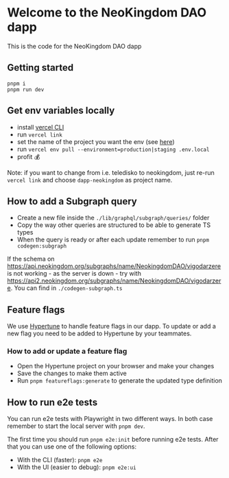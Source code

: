 # Welcome to the NeoKingdom DAO dapp

This is the code for the NeoKingdom DAO dapp

## Getting started

```
pnpm i
pnpm run dev
```

## Get env variables locally

- install [vercel CLI](https://vercel.com/docs/cli)
- run `vercel link`
- set the name of the project you want the env (see [here](https://vercel.com/neokingdom-dao))
- run `vercel env pull --environment=production|staging .env.local`
- profit 💰

Note: if you want to change from i.e. teledisko to neokingdom, just re-run `vercel link` and choose `dapp-neokingdom` as project name.

## How to add a Subgraph query

- Create a new file inside the `./lib/graphql/subgraph/queries/` folder
- Copy the way other queries are structured to be able to generate TS types
- When the query is ready or after each update remember to run `pnpm codegen:subgraph`

If the schema on https://api.neokingdom.org/subgraphs/name/NeokingdomDAO/vigodarzere is not working - as the server is down - try with https://api2.neokingdom.org/subgraphs/name/NeokingdomDAO/vigodarzere. You can find in `./codegen-subgraph.ts`

## Feature flags

We use [Hypertune](https://www.hypertune.com/) to handle feature flags in our dapp. To update or add a new flag you need to be added to Hypertune by your teammates. 

### How to add or update a feature flag

- Open the Hypertune project on your browser and make your changes
- Save the changes to make them active
- Run `pnpm featureflags:generate` to generate the updated type definition

## How to run e2e tests

You can run e2e tests with Playwright in two different ways. In both case remember to start the local server with `pnpm dev`.

The first time you should run `pnpm e2e:init` before running e2e tests. After that you can use one of the following options:

- With the CLI (faster): `pnpm e2e`
- With the UI (easier to debug): `pnpm e2e:ui`
